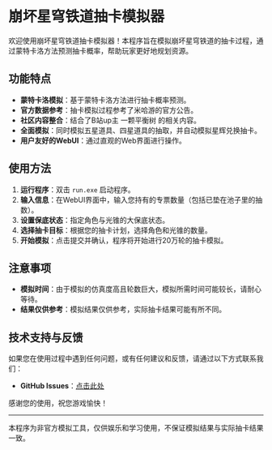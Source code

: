 # 崩坏星穹铁道抽卡模拟器

欢迎使用崩坏星穹铁道抽卡模拟器！本程序旨在模拟崩坏星穹铁道的抽卡过程，通过蒙特卡洛方法预测抽卡概率，帮助玩家更好地规划资源。

## 功能特点

- **蒙特卡洛模拟**：基于蒙特卡洛方法进行抽卡概率预测。
- **官方数据参考**：抽卡模拟过程参考了米哈游的官方公告。
- **社区内容整合**：结合了B站up主 一颗平衡树 的相关内容。
- **全面模拟**：同时模拟五星道具、四星道具的抽取，并自动模拟星辉兑换抽卡。
- **用户友好的WebUI**：通过直观的Web界面进行操作。

## 使用方法

1. **运行程序**：双击 `run.exe` 启动程序。
2. **输入信息**：在WebUI界面中，输入您持有的专票数量（包括已垫在池子里的抽数）。
3. **设置保底状态**：指定角色与光锥的大保底状态。
4. **选择抽卡目标**：根据您的抽卡计划，选择角色和光锥的数量。
5. **开始模拟**：点击提交并确认，程序将开始进行20万轮的抽卡模拟。

## 注意事项

- **模拟时间**：由于模拟的仿真度高且轮数巨大，模拟所需时间可能较长，请耐心等待。
- **结果仅供参考**：模拟结果仅供参考，实际抽卡结果可能有所不同。

## 技术支持与反馈

如果您在使用过程中遇到任何问题，或有任何建议和反馈，请通过以下方式联系我们：

- **GitHub Issues**：[点击此处](https://github.com/KarlcxChina/SR_Gacha/issues)

感谢您的使用，祝您游戏愉快！

---


本程序为非官方模拟工具，仅供娱乐和学习使用，不保证模拟结果与实际抽卡结果一致。
